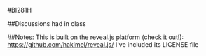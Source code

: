 #BI281H

##Discussions had in class

##Notes:
This is built on the reveal.js platform (check it out!):
https://github.com/hakimel/reveal.js/
I've included its LICENSE file
